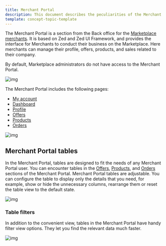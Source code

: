 ```yaml
---
title: Merchant Portal
description: This document describes the peculiarities of the Merchant Portal application.
template: concept-topic-template
---
```


The Merchant Portal is a section from the Back office for the [Marketplace merchants](/docs/pbc/all/merchant-management/{{site.version}}/marketplace/marketplace-merchant-feature-overview/marketplace-merchant-feature-overview.html). It is based on Zed and Zed UI Framework, and provides the interface for Merchants to conduct their business on the Marketplace. Here merchants can manage their profile, offers, products, and sales related to their company.


By default, Marketplace administrators do not have access to the Merchant Portal.

![img](https://spryker.s3.eu-central-1.amazonaws.com/docs/Marketplace/user+guides/Intro+to+the+Spryker+Marketplace/Merchant+Portal/merchant-portal-zed-ui-framework.png)

The Merchant Portal includes the following pages:

- [My account](/docs/marketplace/user/merchant-portal-user-guides/{{site.version}}/my-account/managing-account-details-and-settings.html)
- [Dashboard](/docs/marketplace/user/merchant-portal-user-guides/{{site.version}}/dashboard/managing-merchants-performance-data.html)
- [Profile](/docs/marketplace/user/merchant-portal-user-guides/{{site.version}}/profile/editing-merchants-profile-details.html)
- [Offers](/docs/marketplace/user/merchant-portal-user-guides/{{site.version}}/offers/managing-product-offers.html)
- [Products](/docs/marketplace/user/merchant-portal-user-guides/{{site.version}}/products/abstract-products/creating-marketplace-abstract-product.html)
- [Orders](/docs/pbc/all/order-management-system/{{site.version}}/marketplace/manage-merchant-orders.html)

![img](https://spryker.s3.eu-central-1.amazonaws.com/docs/Marketplace/user+guides/Intro+to+the+Spryker+Marketplace/Merchant+Portal/merchant-portal.gif)

## Merchant Portal tables

In the Merchant Portal, tables are designed to fit the needs of any Merchant Portal user.
You can encounter tables in the [Offers](/docs/marketplace/user/merchant-portal-user-guides/{{site.version}}/offers/managing-product-offers.html), [Products](/docs/marketplace/user/merchant-portal-user-guides/{{site.version}}/products/abstract-products/creating-marketplace-abstract-product.html), and [Orders](/docs/pbc/all/order-management-system/{{site.version}}/marketplace/manage-merchant-orders.html) sections of the Merchant Portal.
Merchant Portal tables are adjustable. You can configure the table to display only the details that you need, for example, show or hide the unnecessary columns, rearrange them or reset the table view to the default state.

![img](https://spryker.s3.eu-central-1.amazonaws.com/docs/Marketplace/user+guides/Intro+to+the+Spryker+Marketplace/Merchant+Portal/merchant-portal-table-view.gif)

### Table filters
In addition to the convenient view, tables in the Merchant Portal have handy filter view options. They let you find the relevant data much faster.

![img](https://spryker.s3.eu-central-1.amazonaws.com/docs/Marketplace/user+guides/Intro+to+the+Spryker+Marketplace/Merchant+Portal/merchant-portal-table-filter.gif)
